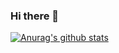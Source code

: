 ### Hi there 👋

[![Anurag's github stats](https://github-readme-stats.vercel.app/api?username=username)](https://github.com/yeonghun104/github-readme-stats)

<!--
**yeonghun104/yeonghun104** is a ✨ _special_ ✨ repository because its `README.md` (this file) appears on your GitHub profile.

Here are some ideas to get you started:

- 🔭 I’m currently working on ...
- 🌱 I’m currently learning ...
- 👯 I’m looking to collaborate on ...
- 🤔 I’m looking for help with ...
- 💬 Ask me about ...
- 📫 How to reach me: ...
- 😄 Pronouns: ...
- ⚡ Fun fact: ...
-->
